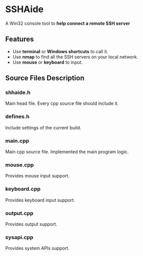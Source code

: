 # SSHAide
A Win32 console tool to **help connect a remote SSH server**

## Features
- Use  **terminal** or **Windows shortcuts** to call it.
- Use **nmap** to find all the SSH servers on your local network.
- Use **mouse** or **keyboard** to input.

## Source Files Description
### shhaide.h
Main head file. Every cpp source file should include it.
### defines.h
Include settings of the current build.
### main.cpp
Main cpp source file. Implemented the main program logic.
### mouse.cpp
Provides mouse input support.
### keyboard.cpp
Provides keyboard input support.
### output.cpp
Provides output support.
### sysapi.cpp
Provides system APIs support.